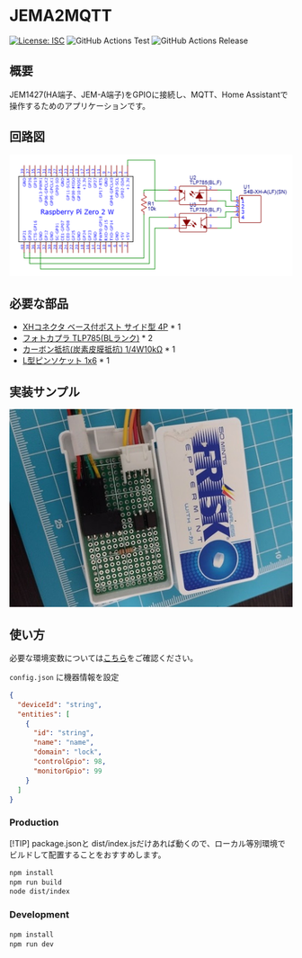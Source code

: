 # JEMA2MQTT

[![License: ISC](https://img.shields.io/github/license/nana4rider/jema2mqtt)](LICENSE)
![GitHub Actions Test](https://github.com/nana4rider/jema2mqtt/actions/workflows/test.yml/badge.svg)
![GitHub Actions Release](https://github.com/nana4rider/jema2mqtt/actions/workflows/release.yml/badge.svg)

## 概要

JEM1427(HA端子、JEM-A端子)をGPIOに接続し、MQTT、Home Assistantで操作するためのアプリケーションです。

## 回路図

!["Circuit Diagram"](images/circuit-diagram.png)

## 必要な部品

- [XHコネクタ ベース付ポスト サイド型 4P](https://akizukidenshi.com/catalog/g/g112842/) \* 1
- [フォトカプラ TLP785(BLランク)](https://akizukidenshi.com/catalog/g/g109846/) \* 2
- [カーボン抵抗(炭素皮膜抵抗) 1/4W10kΩ](https://akizukidenshi.com/catalog/g/g125103/) \* 1
- [L型ピンソケット 1x6](https://akizukidenshi.com/catalog/g/g109862/) \* 1

## 実装サンプル

!["Frisk"](images/frisk.jpg)

## 使い方

必要な環境変数については[こちら](https://github.com/nana4rider/jema2mqtt/blob/main/src/env.ts)をご確認ください。

`config.json` に機器情報を設定

```json
{
  "deviceId": "string",
  "entities": [
    {
      "id": "string",
      "name": "name",
      "domain": "lock",
      "controlGpio": 98,
      "monitorGpio": 99
    }
  ]
}
```

### Production

[!TIP]
package.jsonと dist/index.jsだけあれば動くので、ローカル等別環境でビルドして配置することをおすすめします。

```sh
npm install
npm run build
node dist/index
```

### Development

```sh
npm install
npm run dev
```
